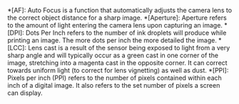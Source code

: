 *[AF]: Auto Focus is a function that automatically adjusts the camera lens to the correct object distance for a sharp image.
*[Aperture]: Aperture refers to the amount of light entering the camera lens upon capturing an image.
*[DPI]: Dots Per Inch refers to the number of ink droplets will produce while printing an image. The more dots per inch the more detailed the image.
*[LCC]: Lens cast is a result of the sensor being exposed to light from a very sharp angle and will typically occur as a green cast in one corner of the image, stretching into a magenta cast in the opposite corner. It can correct towards uniform light (to correct for lens vignetting) as well as dust.
*[PPI]: Pixels per inch (PPI) refers to the number of pixels contained within each inch of a digital image. It also refers to the set number of pixels a screen can display.

